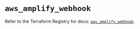 # `aws_amplify_webhook`

Refer to the Terraform Registry for docs: [`aws_amplify_webhook`](https://registry.terraform.io/providers/hashicorp/aws/5.31.0/docs/resources/amplify_webhook).

